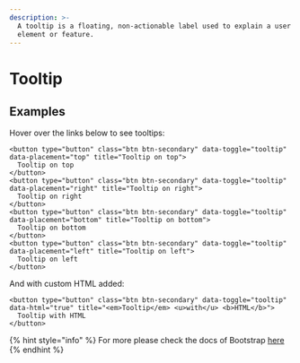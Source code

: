 ```yaml
---
description: >-
  A tooltip is a floating, non-actionable label used to explain a user interface
  element or feature.
---
```


# Tooltip

## Examples

Hover over the links below to see tooltips:

```markup
<button type="button" class="btn btn-secondary" data-toggle="tooltip" data-placement="top" title="Tooltip on top">
  Tooltip on top
</button>
<button type="button" class="btn btn-secondary" data-toggle="tooltip" data-placement="right" title="Tooltip on right">
  Tooltip on right
</button>
<button type="button" class="btn btn-secondary" data-toggle="tooltip" data-placement="bottom" title="Tooltip on bottom">
  Tooltip on bottom
</button>
<button type="button" class="btn btn-secondary" data-toggle="tooltip" data-placement="left" title="Tooltip on left">
  Tooltip on left
</button>
```

And with custom HTML added:

```markup
<button type="button" class="btn btn-secondary" data-toggle="tooltip" data-html="true" title="<em>Tooltip</em> <u>with</u> <b>HTML</b>">
  Tooltip with HTML
</button>
```

{% hint style="info" %}
For more please check the docs of Bootstrap [here](https://getbootstrap.com/docs/4.5/components/tooltips/)
{% endhint %}

